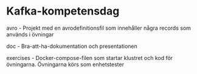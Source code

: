 # Kafka-kompetensdag
avro      - Projekt med en avrodefinitionsfil som innehåller några records som används i övningar

doc       - Bra-att-ha-dokumentation och presentationen

exercises - Docker-compose-filen som startar klustret och kod för övningarna. Övningarna körs som enhetstester
